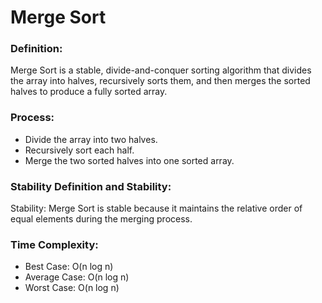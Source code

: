 # Merge Sort
### Definition:
Merge Sort is a stable, divide-and-conquer sorting algorithm that divides the array into halves, recursively sorts them, and then merges the sorted halves to produce a fully sorted array.

### Process:
- Divide the array into two halves.
- Recursively sort each half.
- Merge the two sorted halves into one sorted array.


### Stability Definition and Stability:
Stability: Merge Sort is stable because it maintains the relative order of equal elements during the merging process.

### Time Complexity:
- Best Case: O(n log n)
- Average Case: O(n log n)
- Worst Case: O(n log n)
